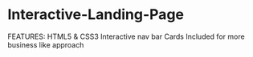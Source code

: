 # Interactive-Landing-Page
FEATURES:
HTML5 & CSS3
Interactive nav bar
Cards Included for more business like approach







